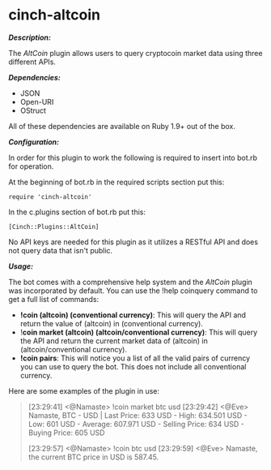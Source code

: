 cinch-altcoin
=============

***Description:***

The *AltCoin* plugin allows users to query cryptocoin market data using three different APIs.

***Dependencies:***

 - JSON
 - Open-URI
 - OStruct

All of these dependencies are available on Ruby 1.9+ out of the box.

***Configuration:***

In order for this plugin to work the following is required to insert into bot.rb for operation.

At the beginning of bot.rb in the required scripts section put this:

    require 'cinch-altcoin'

In the c.plugins section of bot.rb put this:

    [Cinch::Plugins::AltCoin]

No API keys are needed for this plugin as it utilizes a RESTful API and does not query data that isn't public.

***Usage:***

The bot comes with a comprehensive help system and the *AltCoin* plugin was incorporated by default. You can use the !help coinquery command to get a full list of commands:

* **!coin (altcoin) (conventional currency)**: This will query the API and return the value of (altcoin) in (conventional currency).
* !**coin market (altcoin) (altcoin/conventional currency)**: This will query the API and return the current market data of (altcoin) in (altcoin/conventional currency).
* **!coin pairs**: This will notice you a list of all the valid pairs of currency you can use to query the bot. This does not include all conventional currency.

Here are some examples of the plugin in use:

> [23:29:41] <@Namaste> !coin market btc usd
> [23:29:42] <@Eve> Namaste, BTC - USD | Last Price: 633 USD - High:
> 634.501 USD - Low: 601 USD - Average: 607.971 USD - Selling Price: 634 USD - Buying Price: 605 USD
>
> [23:29:57] <@Namaste> !coin btc usd
> [23:29:59] <@Eve> Namaste, the current BTC price in USD is 587.45.

